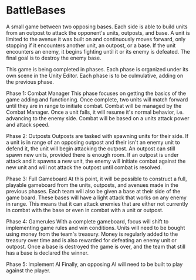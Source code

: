 # BattleBases
A small game between two opposing bases. Each side is able to build units from an outpost to attack 
the opponent's units, outposts, and base. A unit is limited to the avenue it was built on and continuously
moves forward, only stopping if it encounters another unit, an outpost, or a base. If the unit encounters
an enemy, it begins fighting until it or its enemy is defeated. The final goal is to destroy the enemy
base.

This game is being completed in phases. Each phase is organized under its own scene in the Unity Editor.
Each phase is to be culmulative, adding on the previous phase.

Phase 1: Combat Manager
This phase focuses on getting the basics of the game adding and functioning. Once complete, two units will
match forward until they are in range to initiate combat. Combat will be managed by the Combat Manager.
Once a unit falls, it will resume it's normal behavior, i.e. advancing to the enemy side. Combat will
be based on a units attack power and attack speed.

Phase 2: Outposts
Outposts are tasked with spawning units for their side. If a unit is in range of an opposing outpost and
their isn't an enemy unit to defend it, the unit will begin attacking the outpost. An outpost can still
spawn new units, provided there is enough room. If an outpost is under attack and it spawns a new unit,
the enemy will initiate combat against the new unit and will not attack the outpost until combat is 
resolved.

Phase 3: Full Gameboard
At this point, it will be possible to construct a full, playable gameboard from the units, outposts, and 
avenues made in the previous phases. Each team will also be given a base at their side of the game board.
These bases will have a light attack that works on any enemy in range. This means that it can attack
enemies that are either not currently in combat with the base or even in combat with a unit or outpost.

Phase 4: Gamerules
With a complete gameboard, focus will shift to implementing game rules and win conditions. Units will need
to be bought using money from the team's treasury. Money is regularly added to the treasury over time and
is also rewarded for defeating an enemy unit or outpost. Once a base is destroyed the game is over, and the
team that still has a base is declared the winner.

Phase 5: Implement AI
Finally, an opposing AI will need to be built to play against the player. 
